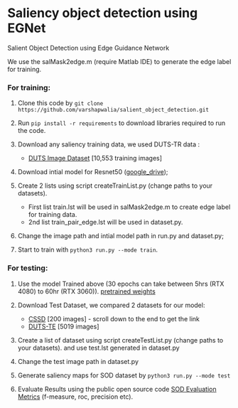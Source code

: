 # Saliency object detection using EGNet

Salient Object Detection using Edge Guidance Network

We use the salMask2edge.m (require Matlab IDE) to generate the edge label for training.

### For training:

1.  Clone this code by  `git clone https://github.com/varshapwalia/salient_object_detection.git`

2. Run `pip install -r requirements` to download libraries required to run the code.
    
3.  Download any saliency training data, we used DUTS-TR data :
	- [DUTS Image Dataset](http://saliencydetection.net/duts/) [10,553 training images]
    
4.  Download intial model for Resnet50 ([google_drive](https://drive.google.com/file/d/1Mkad1N7OtzeUb81sKRXga1bHPyhUrAw4/view?usp=drive_link));

5. Create 2 lists using script createTrainList.py (change paths to your datasets). 

	- First list train.lst will be used in salMask2edge.m to create edge label for training data.
	- 2nd list train_pair_edge.lst will be used in dataset.py.
    
6.  Change the image path and intial model path in run.py and dataset.py;
    
7.  Start to train with  `python3 run.py --mode train`.
    

### For testing:

1.  Use the model Trained above (30 epochs can take between 5hrs (RTX 4080) to 60hr (RTX 3060)). [pretrained weights](https://drive.google.com/file/d/1A9vQ5otAaZOJmyrksgKYXAISacCgDtrY/view?usp=drive_link)

2. Download Test Dataset, we compared 2 datasets for our model:

	-   [CSSD](http://www.cse.cuhk.edu.hk/leojia/projects/hsaliency/dataset.html) [200 images] - scroll down to the end to get the link
	-   [DUTS-TE](http://saliencydetection.net/duts/]) [5019 images]
    
3.  Create a list of dataset using script createTestList.py (change paths to your datasets). and use test.lst generated in dataset.py

4. Change the test image path in dataset.py
    
5.  Generate saliency maps for SOD dataset by  `python3 run.py --mode test`
    
6.  Evaluate Results using the public open source code [SOD Evaluation Metrics](https://github.com/zyjwuyan/SOD_Evaluation_Metrics/tree/main) (f-measure, roc, precision etc).